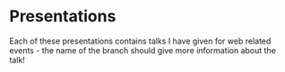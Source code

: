 Presentations
=============
Each of these presentations contains talks I have given for web related events - the name of the branch should give more information about the talk!
